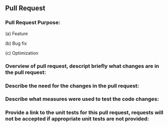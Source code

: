 ## Pull Request

### Pull Request Purpose:
(a) Feature

(b) Bug fix

(c) Optimization


### Overview of pull request, descript briefly what changes are in the pull request:

### Describe the need for the changes in the pull request:

### Describe what measures were used to test the code changes:

### Provide a link to the unit tests for this pull request, requests will not be accepted if appropriate unit tests are not provided:
